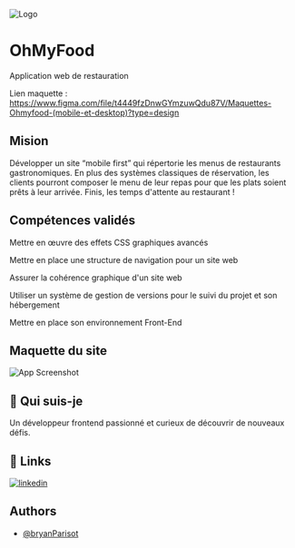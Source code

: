 
![Logo](https://raw.githubusercontent.com/BryanParisot/ParisotBryan_3_18072021/main/public/images/logo/ohmyfood.png)


# OhMyFood

Application web de restauration

Lien maquette : https://www.figma.com/file/t4449fzDnwGYmzuwQdu87V/Maquettes-Ohmyfood-(mobile-et-desktop)?type=design

## Mision 

Développer un site “mobile first” qui répertorie les menus de restaurants gastronomiques. En plus des systèmes classiques de réservation, les clients pourront composer le menu de leur repas pour que les plats soient prêts à leur arrivée. Finis, les temps d'attente au restaurant !


## Compétences validés 

Mettre en œuvre des effets CSS graphiques avancés

Mettre en place une structure de navigation pour un site web

Assurer la cohérence graphique d'un site web

Utiliser un système de gestion de versions pour le suivi du projet et son hébergement

Mettre en place son environnement Front-End


## Maquette du site

![App Screenshot](https://user.oc-static.com/upload/2022/06/22/16559016787093_Untitled%20design.png)


## 🚀 Qui suis-je 
Un développeur frontend passionné et curieux de découvrir de nouveaux défis.


## 🔗 Links
[![linkedin](https://img.shields.io/badge/linkedin-0A66C2?style=for-the-badge&logo=linkedin&logoColor=white)](https://www.linkedin.com/in/bryan-parisot-a99b0a1b1/)



## Authors

- [@bryanParisot](https://github.com/BryanParisot)

